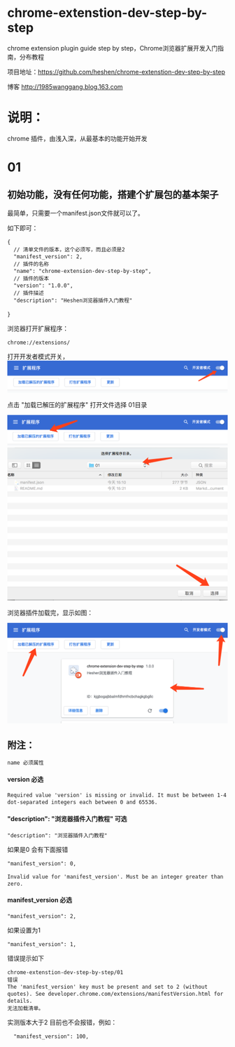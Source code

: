 # chrome-extenstion-dev-step-by-step
chrome extension plugin guide step by step，Chrome浏览器扩展开发入门指南，分布教程


项目地址：https://github.com/heshen/chrome-extenstion-dev-step-by-step

博客 http://1985wanggang.blog.163.com
# 说明：
chrome 插件，由浅入深，从最基本的功能开始开发

# 01 
## 初始功能，没有任何功能，搭建个扩展包的基本架子
最简单，只需要一个manifest.json文件就可以了。

如下即可：
```
{
  // 清单文件的版本，这个必须写，而且必须是2
  "manifest_version": 2,
  // 插件的名称
  "name": "chrome-extension-dev-step-by-step",
  // 插件的版本
  "version": "1.0.0",
  // 插件描述
  "description": "Heshen浏览器插件入门教程"

}
```

浏览器打开扩展程序：
```angular2html
chrome://extensions/
```

打开开发者模式开关，
![Image text](../imgs/guide/01/01.png)

点击 "加载已解压的扩展程序" 打开文件选择 01目录

![Image text](../imgs/guide/01/02.png)
![Image text](../imgs/guide/01/04.png)


浏览器插件加载完，显示如图：

![Image text](../imgs/guide/01/03.png)

## 附注：

```angular2html
name 必须属性
```

#### version 必选
```angular2html
Required value 'version' is missing or invalid. It must be between 1-4 dot-separated integers each between 0 and 65536.

```
#### "description": "浏览器插件入门教程" 可选
```angular2html
"description": "浏览器插件入门教程"
```


如果是0 会有下面报错
```angular2html
"manifest_version": 0,
```
```angular2html
Invalid value for 'manifest_version'. Must be an integer greater than zero.

```
#### manifest_version 必选
```angular2html
"manifest_version": 2,

```
如果设置为1
```angular2html
"manifest_version": 1,

```
错误提示如下
```angular2html
chrome-extenstion-dev-step-by-step/01
错误
The 'manifest_version' key must be present and set to 2 (without quotes). See developer.chrome.com/extensions/manifestVersion.html for details.
无法加载清单。
```

实测版本大于2 目前也不会报错，例如：

```angular2html
  "manifest_version": 100,

```
